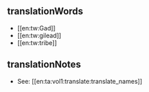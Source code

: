 ## translationWords

* [[en:tw:Gad]]
* [[en:tw:gilead]]
* [[en:tw:tribe]]

## translationNotes

* See: [[en:ta:vol1:translate:translate_names]]
